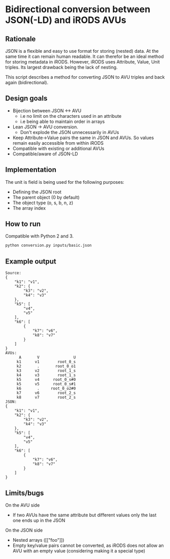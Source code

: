 # Bidirectional conversion between JSON(-LD) and iRODS AVUs

## Rationale

JSON is a flexible and easy to use format for storing (nested) data. At the same time 
it can remain human readable. It can therefor be an ideal method for 
storing metadata in iRODS. However, iRODS uses Attribute, Value, Unit triples. Its 
largest drawback being the lack of nesting. 

This script describes a method for converting JSON to AVU triples and back again 
(bidirectional).

## Design goals

* Bijection between JSON <-> AVU
  * i.e no limit on the characters used in an attribute
  * i.e being able to maintain order in arrays
* Lean JSON -> AVU conversion. 
  * Don't explode the JSON unnecessarily in AVUs
* Keep Attribute->Value pairs the same in JSON and AVUs. So values remain easily accessible from within iRODS
* Compatible with existing or additional AVUs 
* Compatible/aware of JSON-LD


## Implementation
The unit is field is being used for the following purposes:

* Defining the JSON root
* The parent object (0 by default)
* The object type (o, s, b, n, z)
* The array index

## How to run

Compatible with Python 2 and 3.

```bash
python conversion.py inputs/basic.json
```

## Example output
```
Source:
{
    "k1": "v1",
    "k2": {
        "k3": "v2",
        "k4": "v3"
    },
    "k5": [
        "v4",
        "v5"
    ],
    "k6": [
        {
            "k7": "v6",
            "k8": "v7"
        }
    ]
}
AVUs:
      A       V               U
     k1      v1        root_0_s
     k2       .       root_0_o1
     k3      v2        root_1_s
     k4      v3        root_1_s
     k5      v4      root_0_s#0
     k5      v5      root_0_s#1
     k6       .     root_0_o2#0
     k7      v6        root_2_s
     k8      v7        root_2_s
JSON:
{
    "k1": "v1",
    "k2": {
        "k3": "v2",
        "k4": "v3"
    },
    "k5": [
        "v4",
        "v5"
    ],
    "k6": [
        {
            "k7": "v6",
            "k8": "v7"
        }
    ]
}
```

## Limits/bugs

On the AVU side
* If two AVUs have the same attribute but different values only the last one ends up in the JSON

On the JSON side
* Nested arrays ([["foo"]])
* Empty key/value pairs cannot be converted, as iRODS does not allow an AVU with an empty value (considering making it a special type)
